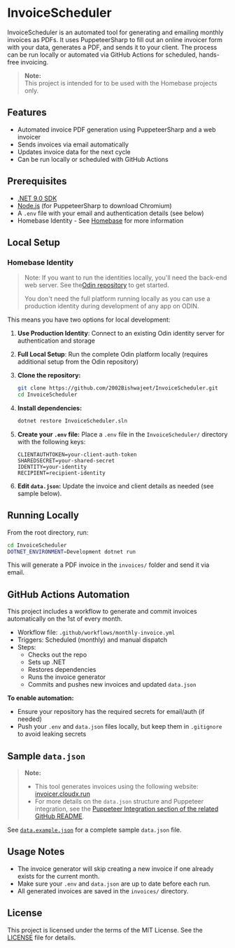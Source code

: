 # InvoiceScheduler

InvoiceScheduler is an automated tool for generating and emailing monthly invoices as PDFs. It uses PuppeteerSharp to fill out an online invoicer form with your data, generates a PDF, and sends it to your client. The process can be run locally or automated via GitHub Actions for scheduled, hands-free invoicing.

> **Note:**  
> This project is intended for to be used with the Homebase projects only.

## Features

- Automated invoice PDF generation using PuppeteerSharp and a web invoicer
- Sends invoices via email automatically
- Updates invoice data for the next cycle
- Can be run locally or scheduled with GitHub Actions

## Prerequisites

- [.NET 9.0 SDK](https://dotnet.microsoft.com/en-us/download/dotnet/9.0)
- [Node.js](https://nodejs.org/) (for PuppeteerSharp to download Chromium)
- A `.env` file with your email and authentication details (see below)
- Homebase Identity - See [Homebase](https://homebase.id/) for more information

## Local Setup

### Homebase Identity

> Note: If you want to run the identities locally, you'll need the back-end web server. See the[Odin repository](https://github.com/homebase-id/odin-core) to get started.
>
> You don't need the full platform running locally as you can use a production identity during development of any app on ODIN.

This means you have two options for local development:

1. **Use Production Identity**: Connect to an existing Odin identity server for authentication and storage

2. **Full Local Setup**: Run the complete Odin platform locally (requires additional setup from the Odin repository)

3. **Clone the repository:**
   ```sh
   git clone https://github.com/2002Bishwajeet/InvoiceScheduler.git
   cd InvoiceScheduler
   ```
4. **Install dependencies:**
   ```sh
   dotnet restore InvoiceScheduler.sln
   ```
5. **Create your `.env` file:**
   Place a `.env` file in the `InvoiceScheduler/` directory with the following keys:
   ```env
   CLIENTAUTHTOKEN=your-client-auth-token
   SHAREDSECRET=your-shared-secret
   IDENTITY=your-identity
   RECIPIENT=recipient-identity
   ```
6. **Edit `data.json`:**
   Update the invoice and client details as needed (see sample below).

## Running Locally

From the root directory, run:

```sh
cd InvoiceScheduler
DOTNET_ENVIRONMENT=Development dotnet run
```

This will generate a PDF invoice in the `invoices/` folder and send it via email.

## GitHub Actions Automation

This project includes a workflow to generate and commit invoices automatically on the 1st of every month.

- Workflow file: `.github/workflows/monthly-invoice.yml`
- Triggers: Scheduled (monthly) and manual dispatch
- Steps:
  - Checks out the repo
  - Sets up .NET
  - Restores dependencies
  - Runs the invoice generator
  - Commits and pushes new invoices and updated `data.json`

**To enable automation:**

- Ensure your repository has the required secrets for email/auth (if needed)
- Push your `.env` and `data.json` files locally, but keep them in `.gitignore` to avoid leaking secrets

## Sample `data.json`

> **Note:**
>
> - This tool generates invoices using the following website: [invoicer.cloudx.run](https://invoicer.cloudx.run/)
> - For more details on the `data.json` structure and Puppeteer integration, see the [Puppeteer Integration section of the related GitHub README](https://github.com/2002Bishwajeet/serverless-functions/tree/main/functions/invoice_generator#setup-puppeteer-pdf-generation).

See [`data.example.json`](./InvoiceScheduler/data.example.json) for a complete sample `data.json` file.

## Usage Notes

- The invoice generator will skip creating a new invoice if one already exists for the current month.
- Make sure your `.env` and `data.json` are up to date before each run.
- All generated invoices are saved in the `invoices/` directory.

## License

This project is licensed under the terms of the MIT License. See the [LICENSE](LICENSE) file for details.
